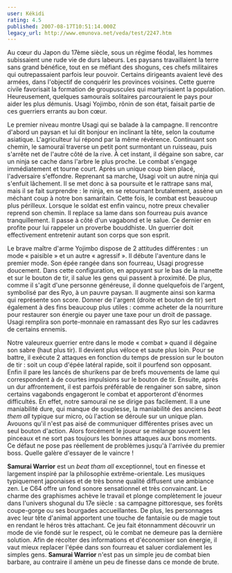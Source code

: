 ```yaml
---
user: Kékidi
rating: 4.5
published: 2007-08-17T10:51:14.000Z
legacy_url: http://www.emunova.net/veda/test/2247.htm
---
```

Au cœur du Japon du 17ème siècle, sous un régime féodal, les hommes subissaient une rude vie de durs labeurs. Les paysans travaillaient la terre sans grand bénéfice, tout en se méfiant des shoguns, ces chefs militaires qui outrepassaient parfois leur pouvoir. Certains dirigeants avaient levé des armées, dans l'objectif de conquérir les provinces voisines. Cette guerre civile favorisait la formation de groupuscules qui martyrisaient la population. Heureusement, quelques samouraïs solitaires parcouraient le pays pour aider les plus démunis. Usagi Yojimbo, rônin de son état, faisait partie de ces guerriers errants au bon cœur.  

  

Le premier niveau montre Usagi qui se balade à la campagne. Il rencontre d'abord un paysan et lui dit bonjour en inclinant la tête, selon la coutume asiatique. L'agriculteur lui répond par la même révérence. Continuant son chemin, le samouraï traverse un petit pont surmontant un ruisseau, puis s'arrête net de l'autre côté de la rive. À cet instant, il dégaine son sabre, car un ninja se cache dans l'arbre le plus proche. Le combat s'engage immédiatement et tourne court. Après un unique coup bien placé, l'adversaire s'effondre. Reprenant sa marche, Usagi voit un autre ninja qui s'enfuit lâchement. Il se met donc à sa poursuite et le rattrape sans mal, mais il se fait surprendre : le ninja, en se retournant brutalement, assène un méchant coup à notre bon samaritain. Cette fois, le combat est beaucoup plus périlleux. Lorsque le soldat est enfin vaincu, notre preux chevalier reprend son chemin. Il replace sa lame dans son fourreau puis avance tranquillement. Il passe à côté d'un vagabond et le salue. Ce dernier en profite pour lui rappeler un proverbe bouddhiste. Un guerrier doit effectivement entretenir autant son corps que son esprit.  

  

Le brave maître d'arme Yojimbo dispose de 2 attitudes différentes : un mode « paisible » et un autre « agressif ». Il débute l'aventure dans le premier mode. Son épée rangée dans son fourreau, Usagi progresse doucement. Dans cette configuration, en appuyant sur le bas de la manette et sur le bouton de tir, il salue les gens qui passent à proximité. De plus, comme il s'agit d'une personne généreuse, il donne quelquefois de l'argent, symbolisé par des Ryo, à un pauvre paysan. Il augmente ainsi son karma qui représente son score. Donner de l'argent (droite et bouton de tir) sert également à des fins beaucoup plus utiles : comme acheter de la nourriture pour restaurer son énergie ou payer une taxe pour un droit de passage. Usagi remplira son porte-monnaie en ramassant des Ryo sur les cadavres de certains ennemis.  

  

Notre valeureux guerrier entre dans le mode « combat » quand il dégaine son sabre (haut plus tir). Il devient plus véloce et saute plus loin. Pour se battre, il exécute 2 attaques en fonction du temps de pression sur le bouton de tir : soit un coup d'épée latéral rapide, soit il pourfend son opposant. Enfin il pare les lancés de shurikens par de brefs mouvements de lame qui correspondent à de courtes impulsions sur le bouton de tir. Ensuite, après un dur affrontement, il est parfois préférable de rengainer son sabre, sinon certains vagabonds engageront le combat et apporteront d'énormes difficultés. En effet, notre samouraï ne se dirige pas facilement. Il a une maniabilité dure, qui manque de souplesse, la maniabilité des anciens _beat them all_ typique sur micro, où l'action se déroule sur un unique plan. Avouons qu'il n'est pas aisé de communiquer différentes prises avec un seul bouton d'action. Alors forcément le joueur se mélange souvent les pinceaux et ne sort pas toujours les bonnes attaques aux bons moments. Ce défaut ne pose pas réellement de problèmes jusqu'à l'arrivée du premier boss. Quelle galère d'essayer de le vaincre !  

  

**Samurai Warrior** est un _beat tham all_ exceptionnel, tout en finesse et largement inspiré par la philosophie extrême-orientale. Les musiques typiquement japonaises et de très bonne qualité diffusent une ambiance zen. Le C64 offre un fond sonore sensationnel et très convaincant. Le charme des graphismes achève le travail et plonge complètement le joueur dans l'univers shogunal du 17e siècle : sa campagne pittoresque, ses forêts coupe-gorge ou ses bourgades accueillantes. De plus, les personnages avec leur tête d'animal apportent une touche de fantaisie ou de magie tout en rendant le héros très attachant. Ce jeu fait étonnamment découvrir un mode de vie fondé sur le respect, où le combat ne demeure pas la dernière solution. Afin de récolter des informations et d'économiser son énergie, il vaut mieux replacer l'épée dans son fourreau et saluer cordialement les simples gens. **Samurai Warrior** n'est pas un simple jeu de combat bien barbare, au contraire il amène un peu de finesse dans ce monde de brute.